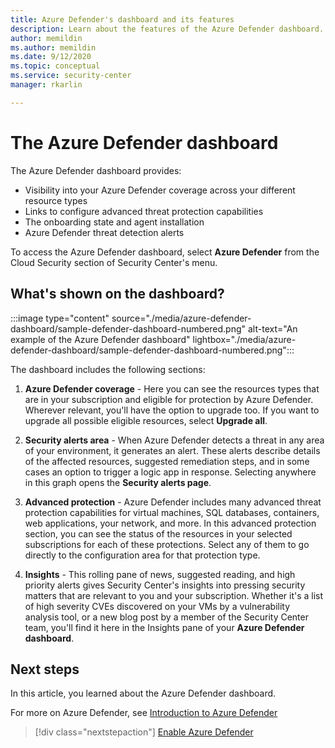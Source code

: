 ```yaml
---
title: Azure Defender's dashboard and its features
description: Learn about the features of the Azure Defender dashboard.
author: memildin
ms.author: memildin
ms.date: 9/12/2020
ms.topic: conceptual
ms.service: security-center
manager: rkarlin

---
```


# The Azure Defender dashboard

The Azure Defender dashboard provides:

- Visibility into your Azure Defender coverage across your different resource types
- Links to configure advanced threat protection capabilities
- The onboarding state and agent installation
- Azure Defender threat detection alerts 

To access the Azure Defender dashboard, select **Azure Defender** from the Cloud Security section of Security Center's menu.

## What's shown on the dashboard?

:::image type="content" source="./media/azure-defender-dashboard/sample-defender-dashboard-numbered.png" alt-text="An example of the Azure Defender dashboard" lightbox="./media/azure-defender-dashboard/sample-defender-dashboard-numbered.png":::

The dashboard includes the following sections:

1. **Azure Defender coverage** - Here you can see the resources types that are in your subscription and eligible for protection by Azure Defender. Wherever relevant, you'll have the option to upgrade too. If you want to upgrade all possible eligible resources, select **Upgrade all**.

1. **Security alerts area** - When Azure Defender detects a threat in any area of your environment, it generates an alert. These alerts describe details of the affected resources, suggested remediation steps, and in some cases an option to trigger a logic app in response. Selecting anywhere in this graph opens the **Security alerts page**.

1. **Advanced protection** - Azure Defender includes many advanced threat protection capabilities for virtual machines, SQL databases, containers, web applications, your network, and more. In this advanced protection section, you can see the status of the resources in your selected subscriptions for each of these protections. Select any of them to go directly to the configuration area for that protection type.

1. **Insights** - This rolling pane of news, suggested reading, and high priority alerts gives Security Center's insights into pressing security matters that are relevant to you and your subscription. Whether it's a list of high severity CVEs discovered on your VMs by a vulnerability analysis tool, or a new blog post by a member of the Security Center team, you'll find it here in the Insights pane of your **Azure Defender dashboard**.




## Next steps

In this article, you learned about the Azure Defender dashboard. 

For more on Azure Defender, see [Introduction to Azure Defender](azure-defender.md)

> [!div class="nextstepaction"]
> [Enable Azure Defender](security-center-pricing.md)